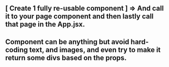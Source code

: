 ## [ Create 1 fully re-usable component ] => And call it to your page component and then lastly call that page in the App.jsx.

## Component can be anything but avoid hard-coding text, and images, and even try to make it return some divs based on the props.
